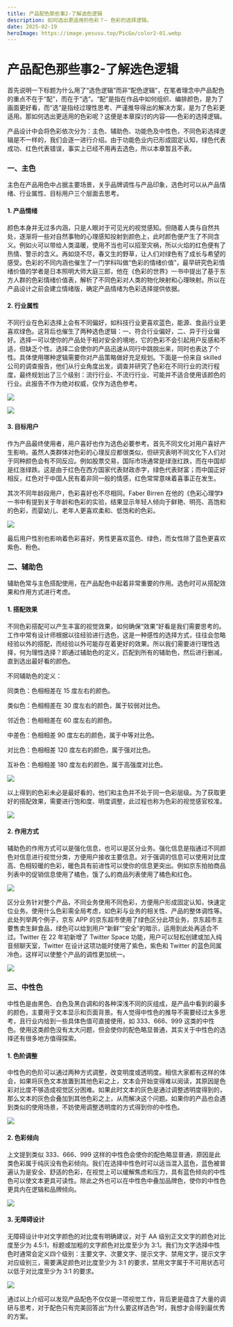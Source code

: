 ```yaml
---
title: 产品配色那些事2-了解选色逻辑
description: 如何选出更适用的色彩？— 色彩的选择逻辑。
date: 2025-02-19 
heroImage: https://image.yesusu.top/PicGo/color2-01.webp
---
```

# 产品配色那些事2-了解选色逻辑
<ReadingTime/>
首先说明一下标题为什么用了“选色逻辑”而非“配色逻辑”，在笔者理念中产品配色的重点不在于“配”，而在于“选”。“配”是指在作品中如何组织、编排颜色，是为了画面更好看，而“选”是指经过理性思考、严谨推导得出的解决方案，是为了色彩更适用。那如何选出更适用的色彩呢？这便是本章探讨的内容——色彩的选择逻辑。

产品设计中会将色彩依次分为：主色、辅助色、功能色及中性色，不同色彩选择逻辑是不一样的，我们会逐一进行介绍。由于功能色业内已形成固定认知，绿色代表成功、红色代表错误，事实上已经不用再去选色，所以本章暂且不表。

### 一、主色
主色在产品用色中占据主要场景，关乎品牌调性与产品印象，选色时可以从产品情绪、行业属性、目标用户三个层面去思考。

#### 1. 产品情绪
颜色本身并无过多内涵，只是人眼对于可见光的视觉感知。但随着人类与自然共处，逐渐将一些对自然事物的心理感知投射到颜色上，此时颜色便产生了不同含义。例如火可以带给人类温暖，使用不当也可以招至灾祸，所以火焰的红色便有了热情、警示的含义。再如烧不尽，春又生的野草，让人们对绿色有了成长与希望的感受。色彩的不同内涵也催生了一门学科叫做“色彩的情绪价值”，最早研究色彩情绪价值的学者是日本照明大师大庭三郎，他在《色彩的世界》一书中提出了基于东方人群的色彩情绪价值表，解析了不同色彩对人类的物化映射和心理映射。所以在产品设计之前会建立情绪版，确定产品情绪为色彩选择提供依据。

#### 2. 行业属性
不同行业在色彩选择上会有不同偏好，如科技行业更喜欢蓝色，能源、食品行业更喜欢绿色。这背后也催生了两种选色逻辑：一、符合行业偏好，二、异于行业偏好。选择一可以使你的产品处于相对安全的境地，它的色彩不会引起用户反感和不适，但缺乏个性。选择二会使你的产品迅速从同行中跳脱出来，同时也表达了个性。具体使用哪种逻辑需要你对产品策略做好充足规划。下面是一份来自 skilled 公司的调查报告，他们从行业角度出发，调查并研究了色彩在不同行业的流行程度，最终规划出了三个级别：流行行业、不流行行业、可能并不适合使用该颜色的行业。此报告不作为绝对权威，仅作为选色参考。

![](https://image.yesusu.top/PicGo/color2-02.webp)

![](https://image.yesusu.top/PicGo/color2-03.webp)

#### 3. 目标用户
作为产品最终使用者，用户喜好也作为选色必要参考。首先不同文化对用户喜好产生影响，虽然人类群体对色彩的心理反应都很类似，但研究表明不同文化下人们对于同种颜色会有不同反应。例如股票交易，国际市场通常是绿涨红跌，而在中国却是红涨绿跌。这是由于红色在西方国家代表财政赤字，绿色代表财富；而中国正好相反，红色对于中国人民有着非同一般的情感，红色常常意味着喜事正在发生。

其次不同年龄段用户，色彩喜好也不尽相同。Faber Birren 在他的《色彩心理学》一书中有提到关于年龄和色彩的实验，结果显示年轻人倾向于鲜艳、明亮、高饱和的色彩，而婴幼儿、老年人更喜欢柔和、低饱和的色彩。

![](https://image.yesusu.top/PicGo/color2-04.webp)

最后用户性别也影响着色彩喜好，男性更喜欢蓝色、绿色，而女性除了蓝色更喜欢紫色、粉色。

### 二、辅助色
辅助色常与主色搭配使用，在产品配色中起着非常重要的作用。选色时可从搭配效果和作用方式进行考虑。

#### 1. 搭配效果
不同色彩搭配可以产生丰富的视觉效果，如何确保“效果”好看是我们需要思考的。工作中常有设计师根据以往经验进行选色，这是一种感性的选择方式，往往会忽略经验以外的搭配，而经验以外可能存在着更好的效果。所以我们需要进行理性选择，何为理性选择？即通过辅助色的定义，匹配到所有的辅助色，然后进行删减，直到选出最好看的颜色。

不同辅助色的定义：

同类色：色相相差在 15 度左右的颜色。

类似色：色相相差在 30 度左右的颜色，属于较弱对比色。

邻近色：色相相差在 60 度左右的颜色。

中差色：色相相差 90 度左右的颜色，属于中等对比色。

对比色：色相相差 120 度左右的颜色，属于强对比色。

互补色：色相相差 180 度左右的颜色，属于高强度对比色。

![](https://image.yesusu.top/PicGo/color2-05.webp)

以上得到的色彩未必是最好看的，他们和主色并不处于同一色彩层级。为了获取更好的搭配效果，需要进行饱和度、明度调整，此过程也称为色彩的视觉感官校准。

![](https://image.yesusu.top/PicGo/color2-06.webp)

#### 2. 作用方式
辅助色的作用方式可以是强化信息，也可以是区分业务。强化信息是指通过不同颜色对信息进行视觉分类，方便用户接收主要信息。对于强调的信息可以使用对比度高、色相较暖的色彩，暖色具有前进性可以使你的信息更突出。例如京东拍拍商品列表中的促销信息使用了橘色，饿了么的商品列表使用了橘色和红色。

![](https://image.yesusu.top/PicGo/color2-07.webp)

区分业务针对整个产品，不同业务使用不同色彩，方便用户形成固定认知，快速定位业务。使用什么色彩需全局考虑，如色彩与业务的相关性、产品的整体调性等。此处列举两个例子，京东 APP 的京东超市使用了绿色区分此项业务，京东超市主要售卖生鲜食品，绿色可以给到用户“新鲜”“安全”的暗示，运用到此处再适合不过。Twitter 在 22 年初新增了 Twitter Space 功能，用户可以轻松创建或加入纯音频聊天室，Twitter 在设计这项功能时使用了紫色，紫色和 Twitter 的蓝色同属冷色，这样可以使整个产品的调性更加统一。

![](https://image.yesusu.top/PicGo/color2-08.webp)

### 三、中性色
中性色是由黑色、白色及黑白调和的各种深浅不同的灰组成，是产品中看到的最多的颜色，主要用于文本显示和页面背景。有人觉得中性色的推导不需要经过太多思考，且行业内给到一些具体色值可直接使用，如 333、666、999 这类的中性色。使用这类颜色没有太大问题，但会使你的配色略显普通，其实关于中性色的选择还有很多地方值得探索。

#### 1. 色阶调整
中性色的色阶可以通过两种方式调整，改变明度或透明度。相信大家都有这样的体会，如果将灰色文本放置到其他色彩之上，文本会开始变得难以阅读，其原因是色彩对比度不够造成视觉区分困难。如果此时文本的灰色是通过调整透明度得到的，那么文本的灰色会叠加到其他色彩之上，从而解决这个问题。如果你的产品也会遇到类似的使用场景，不妨使用调整透明度的方式得到你的中性色。

![](https://image.yesusu.top/PicGo/color2-09.webp)

#### 2. 色彩倾向
上文提到类似 333、666、999 这样的中性色会使你的配色略显普通，原因是此类色彩属于纯灰没有色彩倾向。我们在选择中性色时可以适当混入蓝色，蓝色被普遍认为是安全、舒适的色彩，在视觉上可以缓解焦虑和压力，具有蓝色倾向的中性色可以使文本更具可读性。除此之外也可以在中性色中叠加品牌色，使你的中性色更具内在逻辑和品牌倾向。

![](https://image.yesusu.top/PicGo/color2-10.webp)

#### 3. 无障碍设计
无障碍设计中对文字颜色的对比度有明确建议，对于 AA 级别正文文字的颜色对比度至少为 4.5:1，标题或加粗的文字颜色对比度至少为 3:1。我们为文字选择中性色时通常会定义四个级别：主要文字、次要文字、提示文字、禁用文字，提示文字对应级别三，需要满足颜色对比度至少为 3:1 的要求，禁用文字属于不可用状态可以低于对比度至少为 3:1 的要求。

![](https://image.yesusu.top/PicGo/color2-11.webp)

通过以上介绍可以发现产品配色不仅仅是一项视觉工作，背后更是蕴含了大量的调研与思考，对于配色只有完美回答出“为什么要这样选色”时，我想才会得到最优秀的方案。